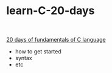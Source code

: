 # learn-C-20-days

<br>

<span style="text-decoration: underline">20 days of fundamentals of C language</span>
- how to get started  
- syntax
- etc
